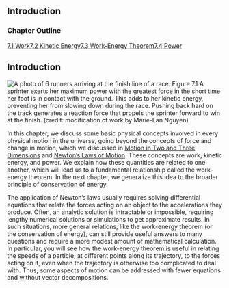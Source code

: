 ##  Introduction 

### Chapter Outline

[7.1 Work][1][7.2 Kinetic Energy][2][7.3 Work-Energy Theorem][3][7.4 Power][4]

## Introduction

![A photo of 6 runners arriving at the finish line of a race.][5] Figure 7.1 A sprinter exerts her maximum power with the greatest force in the short time her foot is in contact with the ground. This adds to her kinetic energy, preventing her from slowing down during the race. Pushing back hard on the track generates a reaction force that propels the sprinter forward to win at the finish. (credit: modification of work by Marie-Lan Nguyen)

In this chapter, we discuss some basic physical concepts involved in every physical motion in the universe, going beyond the concepts of force and change in motion, which we discussed in [Motion in Two and Three Dimensions][6] and [Newton’s Laws of Motion][7]. These concepts are work, kinetic energy, and power. We explain how these quantities are related to one another, which will lead us to a fundamental relationship called the work-energy theorem. In the next chapter, we generalize this idea to the broader principle of conservation of energy.

The application of Newton’s laws usually requires solving differential equations that relate the forces acting on an object to the accelerations they produce. Often, an analytic solution is intractable or impossible, requiring lengthy numerical solutions or simulations to get approximate results. In such situations, more general relations, like the work-energy theorem (or the conservation of energy), can still provide useful answers to many questions and require a more modest amount of mathematical calculation. In particular, you will see how the work-energy theorem is useful in relating the speeds of a particle, at different points along its trajectory, to the forces acting on it, even when the trajectory is otherwise too complicated to deal with. Thus, some aspects of motion can be addressed with fewer equations and without vector decompositions.

   [1]: /contents/d50f6e32-0fda-46ef-a362-9bd36ca7c97d@11.28:062e941d-8793-4fe6-8857-ea4285163796@14#15847
   [2]: /contents/d50f6e32-0fda-46ef-a362-9bd36ca7c97d@11.28:33e38702-83a9-4bbf-8127-7b85a21e8f9a@7#78885
   [3]: /contents/d50f6e32-0fda-46ef-a362-9bd36ca7c97d@11.28:28f42654-cca3-4bd0-9eb1-f6cba799f230@12#61181
   [4]: /contents/d50f6e32-0fda-46ef-a362-9bd36ca7c97d@11.28:308d4c7e-a5bc-46f9-ad3f-ea518e78f549@7#21441
   [5]: https://cnx.org/resources/b8bd8ea725097ad38e002c32a4b14c20139132e1
   [6]: /contents/d50f6e32-0fda-46ef-a362-9bd36ca7c97d@11.28:305e881e-18f9-4ccd-b96d-e7a1c4db654d@9
   [7]: /contents/d50f6e32-0fda-46ef-a362-9bd36ca7c97d@11.28:15ec590a-0f0f-4b6c-ae34-d6f3c1d2a8b5@7

